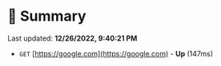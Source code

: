 # 📖 Summary
Last updated: **12/26/2022, 9:40:21 PM**

- `GET` [https://google.com](https://google.com) - **Up** (147ms)
